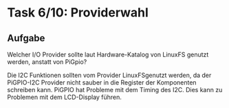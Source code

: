 # Task 6/10: Providerwahl

## Aufgabe
Welcher I/O Provider sollte laut Hardware-Katalog von LinuxFS genutzt werden, anstatt von PiGpio?

<div class="hint">
Die I2C Funktionen sollten vom Provider LinuxFSgenutzt werden, da der PiGPIO-I2C Provider nicht sauber in die Register der Komponenten schreiben kann. PiGPIO hat Probleme mit dem Timing des I2C. Dies kann zu Problemen mit dem LCD-Display führen.
</div>